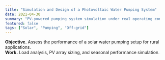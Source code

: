 ```yaml
---
title: "Simulation and Design of a Photovoltaic Water Pumping System"
date: 2021-04-30
summary: "PV-powered pumping system simulation under real operating conditions."
featured: false
tags: ["Solar", "Pumping", "Off-grid"]
---
```

**Objective.** Assess the performance of a solar water pumping setup for rural applications.  
**Work.** Load analysis, PV array sizing, and seasonal performance simulation.
